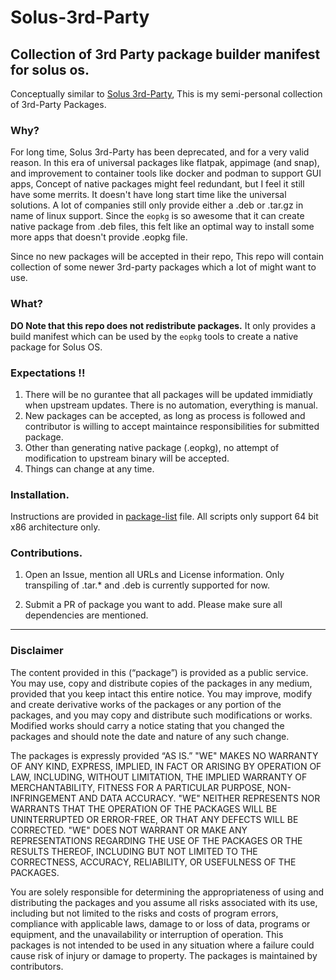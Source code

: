 # Solus-3rd-Party
Collection of 3rd Party package builder manifest for solus os.
---

Conceptually similar to [Solus 3rd-Party](https://github.com/getsolus/3rd-party/), This is my semi-personal collection of 3rd-Party Packages. 

### Why?

For long time, Solus 3rd-Party has been deprecated, and for a very valid reason. In this era of universal packages like flatpak, appimage (and snap), and improvement to container tools like docker and podman to support GUI apps, Concept of native packages might feel redundant, but I feel it still have some merrits. It doesn't have long start time like the universal solutions. A lot of companies still only provide either a .deb or .tar.gz in name of linux support. Since the `eopkg` is so awesome that it can create native package from .deb files, this felt like an optimal way to install some more apps that doesn't provide .eopkg file. 

Since no new packages will be accepted in their repo, This repo will contain collection of some newer 3rd-party packages which a lot of might want to use.

### What? 

**DO Note that this repo does not redistribute packages.**
It only provides a build manifest which can be used by the `eopkg` tools to create a native package for Solus OS. 

### Expectations !!

1. There will be no gurantee that all packages will be updated immidiatly when upstream updates. There is no automation, everything is manual.
2. New packages can be accepted, as long as process is followed and contributor is willing to accept maintaince responsibilities for submitted package. 
3. Other than generating native package (.eopkg), no attempt of modification to upstream binary will be accepted. 
4. Things can change at any time. 

### Installation.

Instructions are provided in [package-list](./package-list.md) file.
All scripts only support 64 bit x86 architecture only. 

### Contributions.

1. Open an Issue, mention all URLs and License information. Only transpiling of .tar.* and .deb is currently supported for now. 

2. Submit a PR of package you want to add. Please make sure all dependencies are mentioned. 

----

### Disclaimer

The content provided in this (“package”) is provided as a public service. You may use, copy and distribute copies of the packages in any medium, provided that you keep intact this entire notice. You may improve, modify and create derivative works of the packages or any portion of the packages, and you may copy and distribute such modifications or works. Modified works should carry a notice stating that you changed the packages and should note the date and nature of any such change. 

The packages is expressly provided “AS IS.” "WE" MAKES NO WARRANTY OF ANY KIND, EXPRESS, IMPLIED, IN FACT OR ARISING BY OPERATION OF LAW, INCLUDING, WITHOUT LIMITATION, THE IMPLIED WARRANTY OF MERCHANTABILITY, FITNESS FOR A PARTICULAR PURPOSE, NON-INFRINGEMENT AND DATA ACCURACY. "WE" NEITHER REPRESENTS NOR WARRANTS THAT THE OPERATION OF THE PACKAGES WILL BE UNINTERRUPTED OR ERROR-FREE, OR THAT ANY DEFECTS WILL BE CORRECTED. "WE" DOES NOT WARRANT OR MAKE ANY REPRESENTATIONS REGARDING THE USE OF THE PACKAGES OR THE RESULTS THEREOF, INCLUDING BUT NOT LIMITED TO THE CORRECTNESS, ACCURACY, RELIABILITY, OR USEFULNESS OF THE PACKAGES.

You are solely responsible for determining the appropriateness of using and distributing the packages and you assume all risks associated with its use, including but not limited to the risks and costs of program errors, compliance with applicable laws, damage to or loss of data, programs or equipment, and the unavailability or interruption of operation. This packages is not intended to be used in any situation where a failure could cause risk of injury or damage to property. The packages is maintained by contributors.
